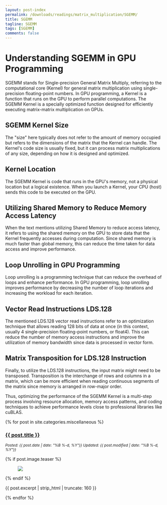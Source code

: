 ```yaml
---
layout: post-index
permalink: /downloads/readings/matrix_multiplication/SGEMM/
title: SGEMM
tagline: SGEMM
tags: [SGEMM]
comments: false
---
```



# Understanding SGEMM in GPU Programming

SGEMM stands for Single-precision General Matrix Multiply, referring to the computational core (Kernel) for general matrix multiplication using single-precision floating-point numbers. In GPU programming, a Kernel is a function that runs on the GPU to perform parallel computations. The SGEMM Kernel is a specially optimized function designed for efficiently executing matrix-matrix multiplication on GPUs.

## SGEMM Kernel Size
The "size" here typically does not refer to the amount of memory occupied but refers to the dimensions of the matrix that the Kernel can handle. The Kernel's code size is usually fixed, but it can process matrix multiplications of any size, depending on how it is designed and optimized.

## Kernel Location
The SGEMM Kernel is code that runs in the GPU's memory, not a physical location but a logical existence. When you launch a Kernel, your CPU (host) sends this code to be executed on the GPU.

## Utilizing Shared Memory to Reduce Memory Access Latency
When the text mentions utilizing Shared Memory to reduce access latency, it refers to using the shared memory on the GPU to store data that the Kernel frequently accesses during computation. Since shared memory is much faster than global memory, this can reduce the time taken for data access and improve performance.

## Loop Unrolling in GPU Programming
Loop unrolling is a programming technique that can reduce the overhead of loops and enhance performance. In GPU programming, loop unrolling improves performance by decreasing the number of loop iterations and increasing the workload for each iteration.

## Vector Read Instructions LDS.128
The mentioned LDS.128 vector read instructions refer to an optimization technique that allows reading 128 bits of data at once (in this context, usually 4 single-precision floating-point numbers, or float4). This can reduce the number of memory access instructions and improve the utilization of memory bandwidth since data is processed in vector form.

## Matrix Transposition for LDS.128 Instruction
Finally, to utilize the LDS.128 instructions, the input matrix might need to be transposed. Transposition is the interchange of rows and columns in a matrix, which can be more efficient when reading continuous segments of the matrix since memory is arranged in row-major order.

Thus, optimizing the performance of the SGEMM Kernel is a multi-step process involving resource allocation, memory access patterns, and coding techniques to achieve performance levels close to professional libraries like cuBLAS.





{% for post in site.categories.miscellaneous %}
<!--
  {% capture year %}{{ post.date | date: '%Y' }}{% endcapture %}
  {% if year != year_previous %}
  <h2>{{ post.date | date: '%Y' }}</h2>
  {% endif %}
  {% capture year_previous %}{{ post.date | date: '%Y' }}{% endcapture %}
-->
  <h3><a href="{{ site.url }}{{ post.url }}" title="{{ post.title }}">{{ post.title }}</a></h3>
  <p><i><small>Posted: {{ post.date | date: "%B %-d, %Y"}} Updated: {{ post.modified | date: "%B %-d, %Y"}}</small></i></p>
  {% if post.image.teaser %}
  <figure>
    <a href="{{ site.url }}{{ post.url }}"><img src="{{ site.url }}{{ post.image.teaser }}"></a>
  </figure>
  {% endif %}
  <p>{{ post.excerpt | strip_html | truncate: 160 }}</p>

{% endfor %}

